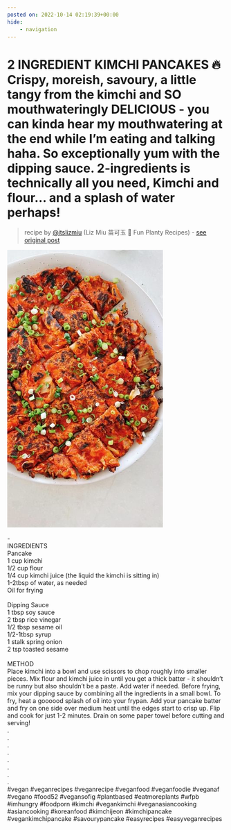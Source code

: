 ```yaml
---
posted on: 2022-10-14 02:19:39+00:00
hide:
    - navigation
---
```


# 2 INGREDIENT KIMCHI PANCAKES 🔥 Crispy, moreish, savoury, a little tangy from the kimchi and SO mouthwateringly DELICIOUS - you can kinda hear my mouthwatering at the end while I’m eating and talking haha. So exceptionally yum with the dipping sauce.  2-ingredients is technically all you need, Kimchi and flour… and a splash of water perhaps! 

> recipe by [@itslizmiu](https://www.instagram.com/itslizmiu/) 
(Liz Miu 苗可玉 🍜 Fun Planty Recipes) - [see original post](https://instagram.com/p/CjrVX3JpXKy)

![](../img/itslizmiu_14-10-2022_0210.png)

-\
INGREDIENTS\
Pancake\
1 cup kimchi\
1/2 cup flour \
1/4 cup kimchi juice (the liquid the kimchi is sitting in)\
1-2tbsp of water, as needed\
Oil for frying\
\
Dipping Sauce\
1 tbsp soy sauce\
2 tbsp rice vinegar\
1/2 tbsp sesame oil\
1/2-1tbsp syrup\
1 stalk spring onion\
2 tsp toasted sesame \
\
METHOD\
Place kimchi into a bowl and use scissors to chop roughly into smaller pieces. Mix flour and kimchi juice in until you get a thick batter - it shouldn’t be runny but also shouldn’t be a paste. Add water if needed. Before frying, mix your dipping sauce by combining all the ingredients in a small bowl. To fry, heat  a goooood splash of oil into your frypan. Add your pancake batter and fry on one side over medium heat until the edges start to crisp up. Flip and cook for just 1-2 minutes. Drain on some paper towel before cutting and serving!\
.\
.\
.\
.\
.\
.\
.\
.\
\#vegan \#veganrecipes \#veganrecipe \#veganfood \#veganfoodie \#veganaf \#vegano \#food52 \#vegansofig \#plantbased \#eatmoreplants \#wfpb \#imhungry \#foodporn \#kimchi \#vegankimchi \#veganasiancooking \#asiancooking \#koreanfood \#kimchijeon \#kimchipancake \#vegankimchipancake \#savourypancake \#easyrecipes \#easyveganrecipes 